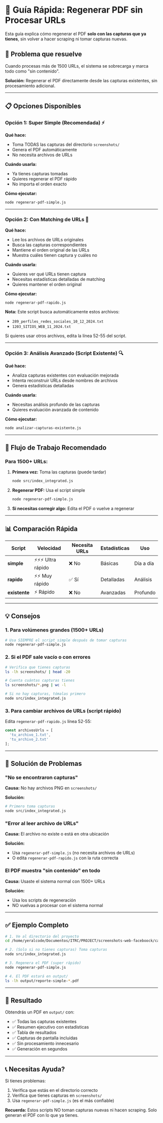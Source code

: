 # 📄 Guía Rápida: Regenerar PDF sin Procesar URLs

Esta guía explica cómo regenerar el PDF **solo con las capturas que ya tienes**, sin volver a hacer scraping ni tomar capturas nuevas.

## 🚨 Problema que resuelve

Cuando procesas más de 1500 URLs, el sistema se sobrecarga y marca todo como "sin contenido". 

**Solución:** Regenerar el PDF directamente desde las capturas existentes, sin procesamiento adicional.

---

## 📋 Opciones Disponibles

### Opción 1: Super Simple (Recomendada) ⚡

**Qué hace:**
- Toma TODAS las capturas del directorio `screenshots/`
- Genera el PDF automáticamente
- No necesita archivos de URLs

**Cuándo usarla:**
- Ya tienes capturas tomadas
- Quieres regenerar el PDF rápido
- No importa el orden exacto

**Cómo ejecutar:**
```bash
node regenerar-pdf-simple.js
```

---

### Opción 2: Con Matching de URLs 🎯

**Qué hace:**
- Lee los archivos de URLs originales
- Busca las capturas correspondientes
- Mantiene el orden original de las URLs
- Muestra cuáles tienen captura y cuáles no

**Cuándo usarla:**
- Quieres ver qué URLs tienen captura
- Necesitas estadísticas detalladas de matching
- Quieres mantener el orden original

**Cómo ejecutar:**
```bash
node regenerar-pdf-rapido.js
```

**Nota:** Este script busca automáticamente estos archivos:
- `289_perfiles_redes_sociales_10_12_2024.txt`
- `1203_SITIOS_WEB_11_2024.txt`

Si quieres usar otros archivos, edita la línea 52-55 del script.

---

### Opción 3: Análisis Avanzado (Script Existente) 🔍

**Qué hace:**
- Analiza capturas existentes con evaluación mejorada
- Intenta reconstruir URLs desde nombres de archivos
- Genera estadísticas detalladas

**Cuándo usarla:**
- Necesitas análisis profundo de las capturas
- Quieres evaluación avanzada de contenido

**Cómo ejecutar:**
```bash
node analizar-capturas-existente.js
```

---

## 🎯 Flujo de Trabajo Recomendado

### Para 1500+ URLs:

1. **Primera vez:** Toma las capturas (puede tardar)
   ```bash
   node src/index_integrated.js
   ```

2. **Regenerar PDF:** Usa el script simple
   ```bash
   node regenerar-pdf-simple.js
   ```

3. **Si necesitas corregir algo:** Edita el PDF o vuelve a regenerar

---

## 📊 Comparación Rápida

| Script | Velocidad | Necesita URLs | Estadísticas | Uso |
|--------|-----------|---------------|--------------|-----|
| **simple** | ⚡⚡⚡ Ultra rápido | ❌ No | Básicas | Día a día |
| **rapido** | ⚡⚡ Muy rápido | ✅ Sí | Detalladas | Análisis |
| **existente** | ⚡ Rápido | ❌ No | Avanzadas | Profundo |

---

## 💡 Consejos

### 1. Para volúmenes grandes (1500+ URLs)
```bash
# Usa SIEMPRE el script simple después de tomar capturas
node regenerar-pdf-simple.js
```

### 2. Si el PDF sale vacío o con errores
```bash
# Verifica que tienes capturas
ls -lh screenshots/ | head -20

# Cuenta cuántas capturas tienes
ls screenshots/*.png | wc -l

# Si no hay capturas, tómalas primero
node src/index_integrated.js
```

### 3. Para cambiar archivos de URLs (script rápido)
Edita `regenerar-pdf-rapido.js` línea 52-55:
```javascript
const archivosUrls = [
  'tu_archivo_1.txt',
  'tu_archivo_2.txt'
];
```

---

## 🔧 Solución de Problemas

### "No se encontraron capturas"
**Causa:** No hay archivos PNG en `screenshots/`

**Solución:**
```bash
# Primero toma capturas
node src/index_integrated.js
```

### "Error al leer archivo de URLs"
**Causa:** El archivo no existe o está en otra ubicación

**Solución:**
- Usa `regenerar-pdf-simple.js` (no necesita archivos de URLs)
- O edita `regenerar-pdf-rapido.js` con la ruta correcta

### El PDF muestra "sin contenido" en todo
**Causa:** Usaste el sistema normal con 1500+ URLs

**Solución:**
- Usa los scripts de regeneración
- NO vuelvas a procesar con el sistema normal

---

## ✅ Ejemplo Completo

```bash
# 1. Ve al directorio del proyecto
cd /home/yeralcode/Documentos/ITRC/PROJECT/screenshots-web-faceboock/capture-website-version

# 2. (Solo si no tienes capturas) Toma capturas
node src/index_integrated.js

# 3. Regenera el PDF (super rápido)
node regenerar-pdf-simple.js

# 4. El PDF estará en output/
ls -lh output/reporte-simple-*.pdf
```

---

## 🎉 Resultado

Obtendrás un PDF en `output/` con:
- ✅ Todas las capturas existentes
- ✅ Resumen ejecutivo con estadísticas
- ✅ Tabla de resultados
- ✅ Capturas de pantalla incluidas
- ✅ Sin procesamiento innecesario
- ✅ Generación en segundos

---

## 📞 Necesitas Ayuda?

Si tienes problemas:
1. Verifica que estás en el directorio correcto
2. Verifica que tienes capturas en `screenshots/`
3. Usa `regenerar-pdf-simple.js` (es el más confiable)

**Recuerda:** Estos scripts NO toman capturas nuevas ni hacen scraping. Solo generan el PDF con lo que ya tienes.


